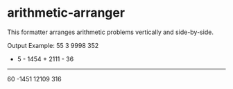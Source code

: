 # arithmetic-arranger
This formatter arranges arithmetic problems vertically and side-by-side.

Output Example:
  55         3      9998      352
+  5    - 1454    + 2111    -  36
----    ------    ------    -----
  60     -1451     12109      316
